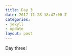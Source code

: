 ```yaml
---
title: Day 3
date: 2017-11-28 18:47:00 Z
categories:
- jekyll
- update
layout: post
---
```


Day three!
